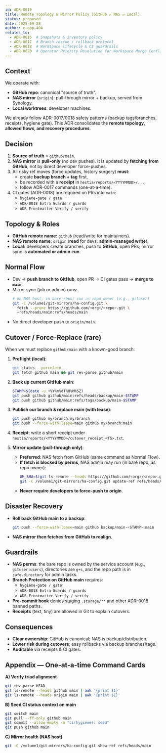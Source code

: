 ```yaml
---
id: ADR-0019
title: Remote Topology & Mirror Policy (GitHub ⇄ NAS ⇄ Local)
status: proposed
date: 2025-09-28
author: e-app-404
relates_to:
  - ADR-0015  # Snapshots & inventory policy
  - ADR-0017  # Branch rescue / rollback protocol
  - ADR-0018  # Workspace lifecycle & CI guardrails
  - ADR-0020  # Operator Priority Resolution for Workspace Merge Conflicts
---
```


## Context
We operate with:
- **GitHub repo**: canonical "source of truth".
- **NAS mirror** (`origin`): pull-through mirror + backup, served from Synology.
- **Local worktrees**: developer machines.

We already follow ADR-0017/0018 safety patterns (backup tags/branches, receipts, hygiene gate). This ADR consolidates the **remote topology, allowed flows, and recovery procedures**.

## Decision
1) **Source of truth** = `github/main`.  
2) **NAS mirror** is **pull-only** (no dev pushes). It is updated by **fetching from GitHub**, not by direct developer force-pushes.  
3) All risky ref moves (force updates, history surgery) **must**:
   - create **backup branch + tag** first,
   - be recorded with a **receipt** in `hestia/reports/<YYYYMMDD>/...`,
   - follow ADR-0017 commands (one-at-a-time).
4) CI gates (ADR-0018) are required on PRs into `main`:  
   - `hygiene-gate / gate`  
   - `ADR-0018 Extra Guards / guards`  
   - `ADR Frontmatter Verify / verify`

## Topology & Roles
- **GitHub remote name:** `github` (read/write for maintainers).  
- **NAS remote name:** `origin` (**read** for devs; **admin-managed write**).  
- **Local:** developers create branches, push to **GitHub**, open PRs; mirror sync is **automated or admin-run**.

## Normal Flow
- Dev → **push branch to GitHub**, open PR → CI gates pass → **merge to `main`**.
- Mirror sync (job or admin) runs:
  ```bash
  # on NAS host, in bare repo; run as repo owner (e.g., gituser)
  git -C /volume1/git-mirrors/ha-config.git \
    fetch --prune https://github.com/<org>/<repo>.git \
    +refs/heads/main:refs/heads/main
  ```
- No direct developer push to `origin/main`.

## Cutover / Force-Replace (rare)

When we must replace `github/main` with a known-good branch:

1. **Preflight (local)**:
   ```bash
   git status --porcelain
   git fetch github main && git rev-parse github/main
   ```

2. **Back up current GitHub main**:
   ```bash
   STAMP=$(date -u +%Y%m%dT%H%M%SZ)
   git push github github/main:refs/heads/backup/main-$STAMP
   git push github github/main:refs/tags/backup/main-$STAMP
   ```

3. **Publish our branch & replace main (with lease)**:
   ```bash
   git push github my/branch:my/branch
   git push --force-with-lease=main github my/branch:main
   ```

4. **Receipt**: write a short receipt under `hestia/reports/<YYYYMMDD>/cutover_receipt_<TS>.txt`.

5. **Mirror update (pull-through only)**:
   - **Preferred**: NAS fetch from GitHub (same command as Normal Flow).
   - **If fetch is blocked by perms**, NAS admin may run (in bare repo, as repo owner):
     ```bash
     GH_SHA=$(git ls-remote --heads https://github.com/<org>/<repo>.git main | awk '{print $1}')
     git -C /volume1/git-mirrors/ha-config.git update-ref refs/heads/main "$GH_SHA"
     ```
   - **Never require developers to force-push to origin**.

## Disaster Recovery
- **Roll back GitHub main to a backup**:
  ```bash
  git push --force-with-lease=main github backup/main-<STAMP>:main
  ```
- **NAS mirror then fetches from GitHub to realign**.

## Guardrails
- **NAS perms**: the bare repo is owned by the service account (e.g., `gituser:users`), directories are `g+s`, and the repo path is in `safe.directory` for admin tasks.
- **Branch Protection on GitHub main** requires:
  - `hygiene-gate / gate`
  - `ADR-0018 Extra Guards / guards`
  - `ADR Frontmatter Verify / verify`
- **Pre-commit hook** denies staging `.storage/**` and other ADR-0018 banned paths.
- **Receipts** (text, tiny) are allowed in Git to explain cutovers.

## Consequences
- **Clear ownership**: GitHub is canonical; NAS is backup/distribution.
- **Lower risk during cutovers**; easy rollbacks via backup branches/tags.
- **Auditable** via receipts & CI gates.

## Appendix — One-at-a-time Command Cards

**A) Verify triad alignment**
```bash
git rev-parse HEAD
git ls-remote --heads github main | awk '{print $1}'
git ls-remote --heads origin main | awk '{print $1}'
```

**B) Seed CI status context on main**
```bash
git switch main
git pull --ff-only github main
git commit --allow-empty -m "ci(hygiene): seed"
git push github main
```

**C) Mirror health (NAS host)**
```bash
git -C /volume1/git-mirrors/ha-config.git show-ref refs/heads/main
```